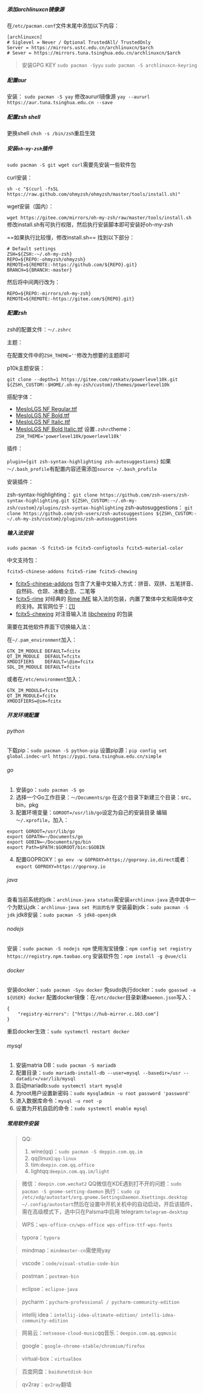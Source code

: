##### 添加archlinuxcn镜像源

在`/etc/pacman.conf`文件末尾中添加以下内容：
```
[archlinuxcn]
# Siglevel = Never / Optional TrustedAll/ TrustedOnly
Server = https://mirrors.ustc.edu.cn/archlinuxcn/$arch
# Sever = https://mirrors.tuna.tsinghua.edu.cn/archlinuxcn/$arch
```

> 安装GPG KEY
> `sudo pacman -Syyu`
> `sudo pacman -S archlinuxcn-keyring`


##### 配置aur

安装：
`sudo pacman -S yay`
修改aururl镜像源
`yay --aururl https://aur.tuna.tsinghua.edu.cn --save` 


##### 配置zsh shell

更换shell
`chsh -s /bin/zsh`重启生效

##### 安装`oh-my-zsh`插件

`sudo pacman -S git wget curl`需要先安装一些软件包

curl安装：

`sh -c "$(curl -fsSL https://raw.github.com/ohmyzsh/ohmyzsh/master/tools/install.sh)"`

wget安装（国内）：

`wget https://gitee.com/mirrors/oh-my-zsh/raw/master/tools/install.sh`
修改install.sh有可执行权限，然后执行安装脚本即可安装好oh-my-zsh

==如果执行比较慢，修改install.sh==
找到以下部分：
```
# Default settings
ZSH=${ZSH:-~/.oh-my-zsh}
REPO=${REPO:-ohmyzsh/ohmyzsh}
REMOTE=${REMOTE:-https://github.com/${REPO}.git}
BRANCH=${BRANCH:-master}
```
然后将中间两行改为：
```
REPO=${REPO:-mirrors/oh-my-zsh}
REMOTE=${REMOTE:-https://gitee.com/${REPO}.git}
```

##### 配置zsh

zsh的配置文件：`～/.zshrc`

主题：

在配置文件中的`ZSH_THEME=''`修改为想要的主题即可

p10k主题安装：

`git clone --depth=1 https://gitee.com/romkatv/powerlevel10k.git ${ZSH\_CUSTOM:-$HOME/.oh-my-zsh/custom}/themes/powerlevel10k`

搭配字体：
-   [MesloLGS NF Regular.ttf](https://github.com/romkatv/powerlevel10k-media/raw/master/MesloLGS%20NF%20Regular.ttf)
-   [MesloLGS NF Bold.ttf](https://github.com/romkatv/powerlevel10k-media/raw/master/MesloLGS%20NF%20Bold.ttf)
-   [MesloLGS NF Italic.ttf](https://github.com/romkatv/powerlevel10k-media/raw/master/MesloLGS%20NF%20Italic.ttf)
-   [MesloLGS NF Bold Italic.ttf](https://github.com/romkatv/powerlevel10k-media/raw/master/MesloLGS%20NF%20Bold%20Italic.ttf)
设置`.zshrc`theme：`ZSH_THEME='powerlevel10k/powerlevel10k'`

插件：

`plugin={git zsh-syntax-highlighting zsh-autosuggestions}`
如果`～/.bash_profile`有配置内容还需添加`source ~/.bash_profile`

安装插件：

zsh-syntax-highlighting：
`git clone https://github.com/zsh-users/zsh-syntax-highlighting.git ${ZSH\_CUSTOM:-~/.oh-my-zsh/custom}/plugins/zsh-syntax-highlighting`
zsh-autosuggestions：
`git clone https://github.com/zsh-users/zsh-autosuggestions ${ZSH\_CUSTOM:-~/.oh-my-zsh/custom}/plugins/zsh-autosuggestions`


##### 输入法安装

`sudo pacman -S fcitx5-im fcitx5-configtools fcitx5-material-color`

中文支持包：

`fcitx5-chinese-addons fcitx5-rime fcitx5-chewing`
-   [fcitx5-chinese-addons](https://archlinux.org/packages/?name=fcitx5-chinese-addons) 包含了大量中文输入方式：拼音、双拼、五笔拼音、自然码、仓颉、冰蟾全息、二笔等
-   [fcitx5-rime](https://archlinux.org/packages/?name=fcitx5-rime) 对经典的 [Rime IME](https://wiki.archlinux.org/index.php/Rime_IME "Rime IME") 输入法的包装，内置了繁体中文和简体中文的支持。其官网位于：[\[1\]](https://rime.im/)
-   [fcitx5-chewing](https://archlinux.org/packages/?name=fcitx5-chewing) 对注音输入法 [libchewing](https://archlinux.org/packages/?name=libchewing) 的包装

需要在其他软件界面下切换输入法：

在`~/.pam_environment`加入：
```
GTK_IM_MODULE DEFAULT=fcitx
QT_IM_MODULE  DEFAULT=fcitx
XMODIFIERS    DEFAULT=\@im=fcitx
SDL_IM_MODULE DEFAULT=fcitx
```
或者在`/etc/environment`加入：
```
GTK_IM_MODULE=fcitx
QT_IM_MODULE=fcitx
XMODIFIERS=@im=fcitx
```


##### 开发环境配置

###### python
下载pip：`sudo pacman -S python-pip`
设置pip源：`pip config set global.indec-url https://pypi.tuna.tsinghua.edu.cn/simple`

###### go
1. 安装go：`sudo pacman -S go`
2. 选择一个Go工作目录：`～/Documents/go`
在这个目录下新建三个目录：src，bin，pkg
3. 配置环境变量：`GOROOT=/usr/lib/go`设定为自己的安装目录
编辑`～/.xprofile`，加入：
```
export GOROOT=/usr/lib/go
export GOPATH=~/Documents/go
export GOBIN=~/Documents/go/bin
export Path=$PATH:$GOROOT/bin:$GOBIN
```
4. 配置GOPROXY：`go env -w GOPROXY=https;//goproxy.io,direct`或者：`export GOPROXY=https://goproxy.io`

###### java
查看当前系统的jdk：`archlinux-java status`需安装`archlinux-java`
选中其中一个为默认jdk：`archlinux-java set 列出的名字`
安装最新jdk：`sudo pacman -S jdk`
jdk8安装：`sudo pacman -S jdk8-openjdk`

###### nodejs
安装：`sudo pacman -S nodejs npm`
使用淘宝镜像：`npm config set registry https://registry.npm.taobao.org`
安装软件包：`npm install -g @vue/cli`

###### docker
安装docker：`sudo pacman -Syu docker`
免sudo执行docker：`sudo gpasswd -a ${USER} docker`
配置docker镜像：在`/etc/docker`目录新建`maemon.json`写入：
```
{
	"registry-mirrors": ["https://hub-mirror.c.163.com"]
}
```
重启docker生效：`sudo systemctl restart docker`


###### mysql
1. 安装matria DB：`sudo pacman -S mariadb`
2. 配置目录：`sudo mariadb-install-db --user=mysql --basedir=/usr --datadir=/var/lib/mysql`
3. 启动mariadb:`sudo systemctl start mysqld`
4. 为root用户设置新密码：`sudo mysqladmin -u root password 'password'`
5. 进入数据库命令：`mysql -u root -p`
6. 设置为开机自启的命令：`sudo systemctl enable mysql`



##### 常用软件安装
> QQ:
> 1. wine(qq)：`sudo pacman -S deppin.com.qq.im`
> 2. qq(linux):`qq-linux`
> 3. tim:`deepin.com.qq.office`
> 4. lightqq:`deepin.com.qq.im/light`

>微信：`deepin.com.wechat2`
QQ微信在KDE遇到打不开的问题：`sudo pacman -S gnome-setting-daemon`
执行：`sudo cp /etc/xdg/autostart/org.gnome.SettingsDaemon.Xsettings.desktop ~/.config/autostart`然后在设置中开机关机中的自动启动，开启该插件，需在高级模式下，选中只在Palsma中启用
> telegram:`telegram-desktop`

> WPS：`wps-office-cn/wps-office wps-office-ttf-wps-fonts`

> typora：`typora`

> mindmap：`mindmaster-cn`需使用yay

> vscode：`code/visual-studio-code-bin`

> postman：`postman-bin`

> eclipse：`eclipse-java`

> pycharm：`pycharm-professional / pycharm-community-edition`

> intellij idea：`intellij-idea-ultimate-edition/ intelli-idea-community-edition`

> 网易云：`netsease-cloud-music`qq音乐：`deepin.com.qq.qqmusic`

> google：`google-chrome-stable/chromium/firefox`

> virtual-box：`virtualbox`

> 百度网盘：`baidunetdisk-bin`

> qv2ray：`qv2ray`翻墙